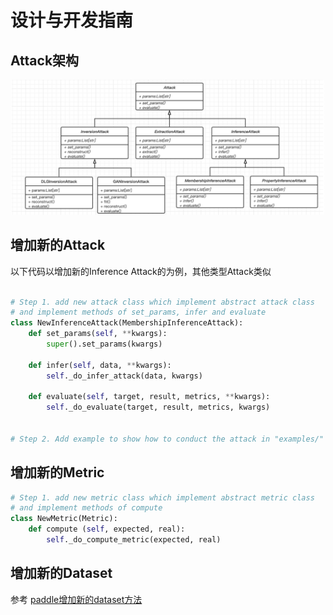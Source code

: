 # 设计与开发指南


## Attack架构

<p align="center">
  <img src="images/Attacks.png?raw=true" width="500" title="PrivBox Framework">
</p>


## 增加新的Attack

以下代码以增加新的Inference Attack的为例，其他类型Attack类似
```python

# Step 1. add new attack class which implement abstract attack class
# and implement methods of set_params, infer and evaluate
class NewInferenceAttack(MembershipInferenceAttack):
    def set_params(self, **kwargs):
        super().set_params(kwargs)

    def infer(self, data, **kwargs):
        self._do_infer_attack(data, kwargs)

    def evaluate(self, target, result, metrics, **kwargs):
        self._do_evaluate(target, result, metrics, kwargs)


# Step 2. Add example to show how to conduct the attack in "examples/" dir

```

## 增加新的Metric

```python
# Step 1. add new metric class which implement abstract metric class
# and implement methods of compute
class NewMetric(Metric):
    def compute (self, expected, real):
        self._do_compute_metric(expected, real)

```

## 增加新的Dataset

参考 [paddle增加新的dataset方法](https://www.paddlepaddle.org.cn/documentation/docs/zh/guides/02_paddle2.0_develop/02_data_load_cn.html)


